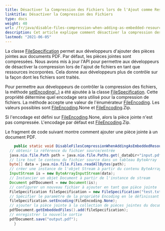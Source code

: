 ```yaml
---
title: Désactiver la Compression des Fichiers lors de l'Ajout comme Ressources Incorporées
linktitle: Désactiver la Compression des Fichiers
type: docs
weight: 40
url: /fr/java/disable-files-compression-when-adding-as-embedded-resources/
description: Cet article explique comment désactiver la compression des fichiers lors de l'ajout comme ressources incorporées
lastmod: "2021-06-05"
---
```


La classe [FileSpecification](https://reference.aspose.com/pdf/java/com.aspose.pdf/FileSpecification) permet aux développeurs d'ajouter des pièces jointes aux documents PDF. Par défaut, les pièces jointes sont compressées. Nous avons mis à jour l'API pour permettre aux développeurs de désactiver la compression lors de l'ajout de fichiers en tant que ressources incorporées. Cela donne aux développeurs plus de contrôle sur la façon dont les fichiers sont traités.

Pour permettre aux développeurs de contrôler la compression des fichiers, la méthode [setEncoding(..)](https://reference.aspose.com/pdf/java/com.aspose.pdf/FileSpecification#setEncoding-int-) a été ajoutée à la classe [FileSpecification](https://reference.aspose.com/pdf/java/com.aspose.pdf/FileSpecification).
 Cette propriété détermine quel encodage sera utilisé pour la compression de fichiers. La méthode accepte une valeur de l'énumérateur [FileEncoding](https://reference.aspose.com/pdf/java/com.aspose.pdf/FileEncoding). Les valeurs possibles sont [FileEncoding](https://reference.aspose.com/pdf/java/com.aspose.pdf/FileEncoding).None et [FileEncoding](https://reference.aspose.com/pdf/java/com.aspose.pdf/FileEncoding).Zip.

Si l'encodage est défini sur [FileEncoding](https://reference.aspose.com/pdf/java/com.aspose.pdf/FileEncoding).None, alors la pièce jointe n'est pas compressée. L'encodage par défaut est [FileEncoding](https://reference.aspose.com/pdf/java/com.aspose.pdf/FileEncoding).Zip.

Le fragment de code suivant montre comment ajouter une pièce jointe à un document PDF.

```java
    public static void DisableFilesCompressionWhenAddingAsEmbeddedResources() throws IOException{
  // obtenir la référence du fichier source/entrée
  java.nio.file.Path path = java.nio.file.Paths.get(_dataDir+"input.pdf");
  // lire tout le contenu du fichier source dans un tableau ByteArray
  byte[] data = java.nio.file.Files.readAllBytes(path);
  // créer une instance de l'objet Stream à partir du contenu ByteArray
  InputStream is = new ByteArrayInputStream(data);
  // Instancier un objet Document à partir de l'instance de stream
  Document pdfDocument = new Document(is);
  // configurer un nouveau fichier à ajouter en tant que pièce jointe
  FileSpecification fileSpecification = new FileSpecification("test.txt", "Fichier texte exemple");
  // Spécifier le paramètre de la propriété Encoding en le définissant sur FileEncoding.None
  fileSpecification.setEncoding(FileEncoding.None);
  // ajouter la pièce jointe à la collection de pièces jointes du document
  pdfDocument.getEmbeddedFiles().add(fileSpecification);
  // enregistrer la nouvelle sortie
  pdfDocument.save("output.pdf");
    }
```